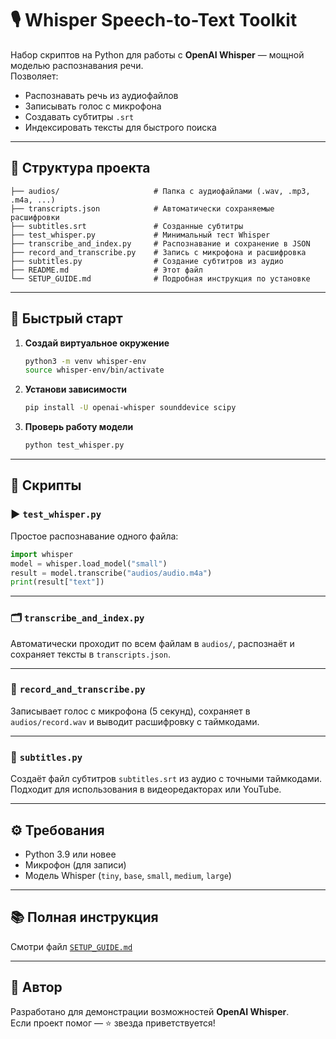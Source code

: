 # 🎙️ Whisper Speech-to-Text Toolkit

Набор скриптов на Python для работы с **OpenAI Whisper** — мощной моделью распознавания речи.  
Позволяет:
- Распознавать речь из аудиофайлов  
- Записывать голос с микрофона  
- Создавать субтитры `.srt`  
- Индексировать тексты для быстрого поиска  

---

## 📁 Структура проекта

```
├── audios/                     # Папка с аудиофайлами (.wav, .mp3, .m4a, ...)
├── transcripts.json            # Автоматически сохраняемые расшифровки
├── subtitles.srt               # Созданные субтитры
├── test_whisper.py             # Минимальный тест Whisper
├── transcribe_and_index.py     # Распознавание и сохранение в JSON
├── record_and_transcribe.py    # Запись с микрофона и расшифровка
├── subtitles.py                # Создание субтитров из аудио
├── README.md                   # Этот файл
└── SETUP_GUIDE.md              # Подробная инструкция по установке
```

---

## 🚀 Быстрый старт

1. **Создай виртуальное окружение**
   ```bash
   python3 -m venv whisper-env
   source whisper-env/bin/activate
   ```

2. **Установи зависимости**
   ```bash
   pip install -U openai-whisper sounddevice scipy
   ```

3. **Проверь работу модели**
   ```bash
   python test_whisper.py
   ```

---

## 🧩 Скрипты

### ▶️ `test_whisper.py`
Простое распознавание одного файла:
```python
import whisper
model = whisper.load_model("small")
result = model.transcribe("audios/audio.m4a")
print(result["text"])
```

---

### 🗂️ `transcribe_and_index.py`
Автоматически проходит по всем файлам в `audios/`, распознаёт и сохраняет тексты в `transcripts.json`.

---

### 🎤 `record_and_transcribe.py`
Записывает голос с микрофона (5 секунд), сохраняет в `audios/record.wav` и выводит расшифровку с таймкодами.

---

### 📝 `subtitles.py`
Создаёт файл субтитров `subtitles.srt` из аудио с точными таймкодами.  
Подходит для использования в видеоредакторах или YouTube.

---

## ⚙️ Требования

- Python 3.9 или новее  
- Микрофон (для записи)  
- Модель Whisper (`tiny`, `base`, `small`, `medium`, `large`)

---

## 📚 Полная инструкция

Смотри файл [`SETUP_GUIDE.md`](./SETUP_GUIDE.md)

---

## 🧠 Автор

Разработано для демонстрации возможностей **OpenAI Whisper**.  
Если проект помог — ⭐ звезда приветствуется!
